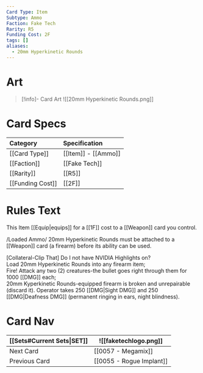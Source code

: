 ```yaml
---
Card Type: Item
Subtype: Ammo
Faction: Fake Tech
Rarity: R5
Funding Cost: 2F
tags: []
aliases:
  - 20mm Hyperkinetic Rounds
---
```

# Art

> [!info]- Card Art
> ![[20mm Hyperkinetic Rounds.png]]

# Card Specs

| Category | Specification| 
| :--- | :--- |
| [[Card Type]] | [[Item]] - [[Ammo]] |  
| [[Faction]] | [[Fake Tech]] |  
| [[Rarity]] | [[R5]] |  
| [[Funding Cost]] | [[2F]] |  

# Rules Text  

This Item [[Equip|equips]] for a [[1F]] cost to a [[Weapon]] card you control.  

/Loaded Ammo/ 20mm Hyperkinetic Rounds must be attached to a [[Weapon]] card (a firearm) before its ability can be used.  

[Collateral-Clip That] Do I not have NVIDIA Highlights on?  
Load 20mm Hyperkinetic Rounds into any firearm item;  
Fire! Attack any two (2) creatures-the bullet goes right through them for 1000 [[DMG]] each;  
20mm Kyperkinetic Rounds-equipped firearm is broken and unrepairable (discard it). Operator takes 250 [[DMG|Sight DMG]] and 250 [[DMG|Deafness DMG]] (permanent ringing in ears, night blindness).  

# Card Nav

| [[Sets#Current Sets\|SET]]           | ![[faketechlogo.png]]          |
| ------------- | ------------------------------ |
| Next Card     | [[0057 - Megamix]] |
| Previous Card | [[0055 - Rogue Implant]]         |

